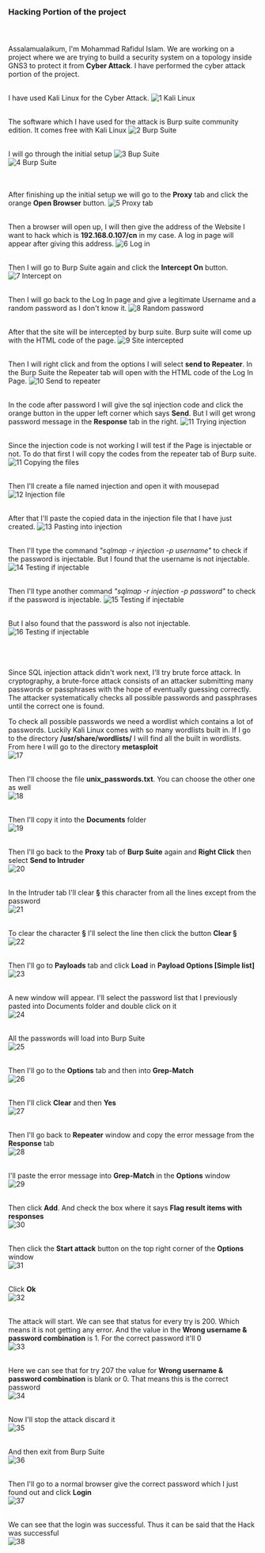 ### Hacking Portion of the project <br> <br><br>

Assalamualaikum, I'm Mohammad Rafidul Islam. We are working on a project where we are trying to build a security system on a topology inside GNS3 to protect it from **Cyber Attack**. I have performed the cyber attack portion of the project.<br><br>

I have used Kali Linux for the Cyber Attack.
![1  Kali Linux](https://user-images.githubusercontent.com/120240771/207899133-cdf52c0a-4af3-47e8-a3c7-9dff88113dcf.png)
<br><br>

The software which I have used for the attack is Burp suite community edition. It comes free with Kali Linux
![2  Burp Suite](https://user-images.githubusercontent.com/120240771/207899519-7c0a7e45-9682-4c4f-83e4-aab5fd9825e2.png)
<br><br>

I will go through the initial setup
![3   Bup Suite](https://user-images.githubusercontent.com/120240771/207903083-f13211ef-2f4e-4b35-9896-bbf18a7bf9b5.png)
<br>
![4  Burp Suite](https://user-images.githubusercontent.com/120240771/207903119-c592ad59-676d-4d73-9340-f23929d209f4.png)
<br><br><br>

After finishing up the initial setup we will go to the **Proxy** tab and click the orange **Open Browser** button.
![5  Proxy tab](https://user-images.githubusercontent.com/120240771/207903698-83e195c4-556a-4350-84e6-c486d720ce02.png)
<br><br>

Then a browser will open up, I will then give the address of the Website I want to hack which is **192.168.0.107/cn** in my case. A log in page will appear after giving this address.
![6  Log in](https://user-images.githubusercontent.com/120240771/207904339-16e432d0-a0d6-4962-ba8b-6ffb424d3672.png)
<br><br>

Then I will go to Burp Suite again and click the **Intercept On** button.
![7  Intercept on](https://user-images.githubusercontent.com/120240771/207904717-4711855f-68c5-4206-b387-56e4a6a34df7.png)
<br><br>

Then I will go back to the Log In page and give a legitimate Username and a random password as I don't know it.
![8  Random password](https://user-images.githubusercontent.com/120240771/207905153-36f42732-a807-4919-838c-feb046174370.png)
<br><br>

After that the site will be intercepted by burp suite. Burp suite will come up with the HTML code of the page.
![9  Site intercepted](https://user-images.githubusercontent.com/120240771/207906128-e1c6e5d0-aac2-4001-a5f9-98c81785f2de.png)
<br><br>

Then I will right click and from the options I will select **send to Repeater**. In the Burp Suite the Repeater tab will open with the HTML code of the Log In Page.
![10  Send to repeater](https://user-images.githubusercontent.com/120240771/207907025-f2876578-950b-4066-8058-49f9d91068b6.png)
<br><br>

In the code after password I will give the sql injection code and click the orange button in the upper left corner which says **Send**. But I will get wrong password message in the **Response** tab in the right.
![11  Trying injection](https://user-images.githubusercontent.com/120240771/207907909-69978ea0-42b3-4d29-8d84-14cd775269d4.png)
<br><br>

Since the injection code is not working I will test if the Page is injectable or not. To do that first I will copy the codes from the repeater tab of Burp suite.
![11  Copying the files](https://user-images.githubusercontent.com/120240771/207908377-9f9aa02c-c7a8-405a-bdbc-d011c4332eae.png)
<br><br>

Then I'll create a file named injection and open it with mousepad
![12  Injection file](https://user-images.githubusercontent.com/120240771/207908676-c4c214b6-2826-49dd-9758-aefa45f6aeee.png)
<br><br>

After that I'll paste the copied data in the injection file that I have just created.
![13  Pasting into injection](https://user-images.githubusercontent.com/120240771/207908981-6d9003d6-0c59-4949-a425-b68f665c02a4.png)
<br><br>

Then I'll type the command *"sqlmap -r injection -p username"* to check if the password is injectable. But I found that the username is not injectable.
![14  Testing if injectable](https://user-images.githubusercontent.com/120240771/207910703-51f36bd9-cfae-403b-b2ac-dab9a01961bd.png)
<br><br>

Then I'll type another command *"sqlmap -r injection -p password"* to check if the password is injectable.
![15  Testing if injectable](https://user-images.githubusercontent.com/120240771/207911092-88b296e0-57dd-4f80-8a12-0d292b673aef.png)
<br><br>

But I also found that the password is also not injectable.
![16  Testing if injectable](https://user-images.githubusercontent.com/120240771/207911285-9ae38063-3830-4600-9cb1-77784d08feba.png)
<br><br><br><br>

Since SQL injection attack didn't work next, I'll try brute force attack. In cryptography, a brute-force attack consists of an attacker submitting many passwords or passphrases with the hope of eventually guessing correctly. The attacker systematically checks all possible passwords and passphrases until the correct one is found.

To check all possible passwords we need a wordlist which contains a lot of passwords. Luckily Kali Linux comes with so many wordlists built in. If I go to the directory **/usr/share/wordlists/** I will find all the built in wordlists. From here I will go to the directory **metasploit**<br>
![17](https://user-images.githubusercontent.com/60141836/209540351-063dc63d-2b8c-481c-bdac-54197817c9bb.png)
<br><br>

Then I'll choose the file **unix_passwords.txt**. You can choose the other one as well<br>
![18](https://user-images.githubusercontent.com/60141836/209540354-e744efef-8405-4568-b001-24231408d3cc.png)
<br><br>

Then I'll copy it into the **Documents** folder<br>
![19](https://user-images.githubusercontent.com/60141836/209540355-bfd1c526-bd47-4bd6-b401-a6024a363fce.png)
<br><br>

Then I'll go back to the **Proxy** tab of **Burp Suite** again and **Right Click** then select **Send to Intruder**<br>
![20](https://user-images.githubusercontent.com/60141836/209540306-42b62be6-99ff-4a6e-9c95-37ff9c6dbb1a.png)
<br><br>

In the Intruder tab I'll clear **§** this character from all the lines except from the password<br>
![21](https://user-images.githubusercontent.com/60141836/209540311-f3d4a5b4-b685-4835-a533-b65c14a971af.png)
<br><br>

To clear the character **§** I'll select the line then click the button **Clear §**<br>
![22](https://user-images.githubusercontent.com/60141836/209540313-2d737431-8f3d-4a96-b176-45e4550a8521.png)
<br><br>

Then I'll go to **Payloads** tab and click **Load** in **Payload Options [Simple list]**<br>
![23](https://user-images.githubusercontent.com/60141836/209540314-6061f8bd-1148-4113-a898-be8177f83420.png)
<br><br>

A new window will appear. I'll select the password list that I previously pasted into Documents folder and double click on it<br>
![24](https://user-images.githubusercontent.com/60141836/209540315-5cc4dbd8-d312-4d5a-894f-7374ee6682e0.png)
<br><br>

All the passwords will load into Burp Suite<br>
![25](https://user-images.githubusercontent.com/60141836/209540316-8313a735-fbd6-454c-a0cf-35942dca1470.png)
<br><br>

Then I'll go to the **Options** tab and then into **Grep-Match**<br>
![26](https://user-images.githubusercontent.com/60141836/209540318-61884e7a-b2d3-4766-bf70-0bd095b87009.png)
<br><br>

Then I'll click **Clear** and then **Yes**<br>
![27](https://user-images.githubusercontent.com/60141836/209540322-43abc20a-dc3d-49dd-b04a-1009d90a152d.png)
<br><br>

Then I'll go back to **Repeater** window and copy the error message from the **Response** tab<br>
![28](https://user-images.githubusercontent.com/60141836/209540323-b14fe4ec-bddc-4c3b-8195-5f7db63e9ded.png)
<br><br>

I'll paste the error message into **Grep-Match** in the **Options** window<br>
![29](https://user-images.githubusercontent.com/60141836/209540324-8727becb-b460-4774-8e76-bfa1dc37ee07.png)
<br><br>

Then click **Add**. And check the box where it says **Flag result items with responses**<br>
![30](https://user-images.githubusercontent.com/60141836/209540325-8cb8b32e-74e3-45bf-9b42-4bbef2f956a6.png)
<br><br>

Then click the **Start attack** button on the top right corner of the **Options** window<br>
![31](https://user-images.githubusercontent.com/60141836/209540328-5d9dfd1a-f256-4a20-8b28-c45985a70948.png)
<br><br>

Click **Ok**<br>
![32](https://user-images.githubusercontent.com/60141836/209540330-942aeca1-dcb3-4933-985c-a5aedb2f620f.png)
<br><br>

The attack will start. We can see that status for every try is 200. Which means it is not getting any error. And the value in the __Wrong username & password combination__ is 1. For the correct password it'll 0<br>
![33](https://user-images.githubusercontent.com/60141836/209540333-3abb0ca1-1f3e-4f48-8263-5088da677953.png)
<br><br>

Here we can see that for try 207 the value for __Wrong username & password combination__ is blank or 0. That means this is the correct password<br>
![34](https://user-images.githubusercontent.com/60141836/209540335-ba5bf1fd-bce5-40c2-aede-c740d8f22fc0.png)
<br><br>

Now I'll stop the attack discard it<br>
![35](https://user-images.githubusercontent.com/60141836/209540339-a149c68e-2fc8-4d24-8d8f-6aeb354a7058.png)
<br><br>

And then exit from Burp Suite<br>
![36](https://user-images.githubusercontent.com/60141836/209540343-77bed39f-b65f-4872-b455-b63c17c58a37.png)
<br><br>

Then I'll go to a normal browser give the correct password which I just found out and click **Login**<br>
![37](https://user-images.githubusercontent.com/60141836/209540345-21213f09-0e55-4986-b881-6fcd521b17b7.png)
<br><br>

We can see that the login was successful. Thus it can be said that the Hack was successful<br>
![38](https://user-images.githubusercontent.com/60141836/209540348-8dedac8a-ff91-497c-84fb-e28a47f38f47.png)
<br><br>